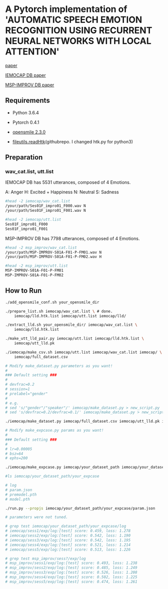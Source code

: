 A Pytorch implementation of 'AUTOMATIC SPEECH EMOTION RECOGNITION USING RECURRENT NEURAL NETWORKS WITH LOCAL ATTENTION' 
===


[paper](https://www.google.com/url?sa=t&rct=j&q=&esrc=s&source=web&cd=2&ved=2ahUKEwipkIKO2sPcAhVVMd4KHY4eC2MQFjABegQIARAC&url=https%3A%2F%2Fsigport.org%2Fsites%2Fdefault%2Ffiles%2Fdocs%2Ficassp2017_1.pdf&usg=AOvVaw0GCE0gJV_TEWKZueyQfy9T)

[IEMOCAP DB paper](https://pdfs.semanticscholar.org/5cf0/d213f3253cd46673d955209f8463db73cc51.pdf)

[MSP-IMPROV DB paper](https://web.eecs.umich.edu/~emilykmp/EmilyPapers/2016_Busso_TAFF.pdf)

## Requirements

- Python 3.6.4

- Pytorch 0.4.1

- [opensmile 2.3.0](https://www.audeering.com/research/opensmile)

- [fileutils.readHtk](https://github.com/MaigoAkisame/fileutils)(githubrepo. I changed htk.py for python3)


## Preparation

### wav_cat.list, utt.list

IEMOCAP DB has 5531 utterances, composed of 4 Emotions.

A: Anger
H: Excited + Happiness
N: Neutral
S: Sadness

```bash
#head -2 iemocap/wav_cat.list
/your/path/Ses01F_impro01_F000.wav N
/your/path/Ses01F_impro01_F001.wav N

#head -2 iemocap/utt.list
Ses01F_impro01_F000
Ses01F_impro01_F001

```

MSP-IMPROV DB has 7798 utterances, composed of 4 Emotions.

```bash
#head -2 msp_improv/wav_cat.list
/your/path/MSP-IMPROV-S01A-F01-P-FM01.wav N 
/your/path/MSP-IMPROV-S01A-F01-P-FM02.wav H

#head -2 msp_improv/utt.list
MSP-IMPROV-S01A-F01-P-FM01
MSP-IMPROV-S01A-F01-P-FM02
```

## How to Run

```bash
./add_opensmile_conf.sh your_opensmile_dir

./prepare_list.sh iemocap/wav_cat.list \ # done.
	iemocap/lld.htk.list iemocap/utt.list iemocap/lld/

./extract_lld.sh your_opensmile_dir/ iemocap/wav_cat.list \
	iemocap/lld.htk.list

./make_utt_lld_pair.py iemocap/utt.list iemocap/lld.htk.list \
	iemocap/utt_lld.pk

./iemocap/make_csv.sh iemocap/utt.list iemocap/wav_cat.list iemocap/ \
	iemocap/full_dataset.csv

# Modify make_dataset.py parameters as you want!
#
### Default setting ###
#
# devfrac=0.2
# session=1
# prelabel="gender"
#
# e.g.
# sed 's/"gender"/"speaker"/' iemocap/make_dataset.py > new_script.py
# sed 's/devfrac=0.2/devfrac=0.1/' iemocap/make_dataset.py > new_script.py

./iemocap/make_dataset.py iemocap/full_dataset.csv iemocap/utt_lld.pk iemocap/your_dataset_path

# Modify make_expcase.py params as you want!
#
### Default setting ###
#
# lr=0.00005
# bsz=64
# ephs=200

./iemocap/make_expcase.py iemocap/your_dataset_path iemocap/your_dataset_path/your_expcase

#ls iemocap/your_dataset_path/your_expcase 

# log	
# param.json
# premodel.pth
# model.pth

./run.py --propjs iemocap/your_dataset_path/your_expcase/param.json

# parameters were not tuned.

# grep test iemocap/your_dataset_path/your_expcase/log
# iemocap/sess1/exp/log:[test] score: 0.459, loss: 1.278
# iemocap/sess2/exp/log:[test] score: 0.542, loss: 1.190
# iemocap/sess3/exp/log:[test] score: 0.542, loss: 1.195
# iemocap/sess4/exp/log:[test] score: 0.521, loss: 1.214
# iemocap/sess5/exp/log:[test] score: 0.513, loss: 1.226

# grep test msp_improv/sess?/exp/log
# msp_improv/sess1/exp/log:[test] score: 0.493, loss: 1.238
# msp_improv/sess2/exp/log:[test] score: 0.485, loss: 1.249
# msp_improv/sess3/exp/log:[test] score: 0.526, loss: 1.208
# msp_improv/sess4/exp/log:[test] score: 0.502, loss: 1.225
# msp_improv/sess5/exp/log:[test] score: 0.474, loss: 1.261


```




